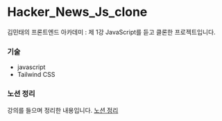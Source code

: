 # Hacker_News_Js_clone

김민태의 프론트엔드 아카데미 : 제 1강 JavaScript를 듣고 클론한 프로젝트입니다.

### 기술
- javascript
- Tailwind CSS

### 노션 정리
강의를 들으며 정리한 내용입니다. 
<a href="https://fuzzy-energy-8aa.notion.site/Hacker-News-JS-f9aa75b99c4d4c74bc60fe3bd756d4bc">노션 정리</a>
